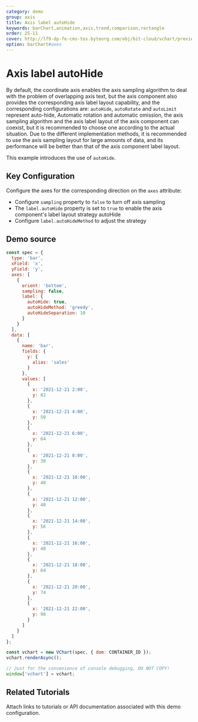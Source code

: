 ```yaml
---
category: demo
group: axis
title: Axis label autoHide
keywords: barChart,animation,axis,trend,comparison,rectangle
order: 25-11
cover: http://lf9-dp-fe-cms-tos.byteorg.com/obj/bit-cloud/vchart/preview/axis/axis-label-autoHide.png
option: barChart#axes
---
```


# Axis label autoHide

By default, the coordinate axis enables the axis sampling algorithm to deal with the problem of overlapping axis text, but the axis component also provides the corresponding axis label layout capability, and the corresponding configurations are: `autoHide`, `autoRotate` and `autoLimit` represent auto-hide, Automatic rotation and automatic omission, the axis sampling algorithm and the axis label layout of the axis component can coexist, but it is recommended to choose one according to the actual situation. Due to the different implementation methods, it is recommended to use the axis sampling layout for large amounts of data, and its performance will be better than that of the axis component label layout.

This example introduces the use of `autoHide`.

## Key Configuration

Configure the axes for the corresponding direction on the `axes` attribute:

- Configure `sampling` property to `false` to turn off axis sampling
- The `label.autoHide` property is set to `true` to enable the axis component's label layout strategy autoHide
- Configure `label.autoHideMethod` to adjust the strategy

## Demo source

```javascript livedemo
const spec = {
  type: 'bar',
  xField: 'x',
  yField: 'y',
  axes: [
    {
      orient: 'bottom',
      sampling: false,
      label: {
        autoHide: true,
        autoHideMethod: 'greedy',
        autoHideSeparation: 10
      }
    }
  ],
  data: [
    {
      name: 'bar',
      fields: {
        y: {
          alias: 'sales'
        }
      },
      values: [
        {
          x: '2021-12-21 2:00',
          y: 82
        },
        {
          x: '2021-12-21 4:00',
          y: 50
        },
        {
          x: '2021-12-21 6:00',
          y: 64
        },
        {
          x: '2021-12-21 8:00',
          y: 30
        },
        {
          x: '2021-12-21 10:00',
          y: 40
        },
        {
          x: '2021-12-21 12:00',
          y: 40
        },
        {
          x: '2021-12-21 14:00',
          y: 56
        },
        {
          x: '2021-12-21 16:00',
          y: 40
        },
        {
          x: '2021-12-21 18:00',
          y: 64
        },
        {
          x: '2021-12-21 20:00',
          y: 74
        },
        {
          x: '2021-12-21 22:00',
          y: 98
        }
      ]
    }
  ]
};

const vchart = new VChart(spec, { dom: CONTAINER_ID });
vchart.renderAsync();

// Just for the convenience of console debugging, DO NOT COPY!
window['vchart'] = vchart;
```

## Related Tutorials

Attach links to tutorials or API documentation associated with this demo configuration.
